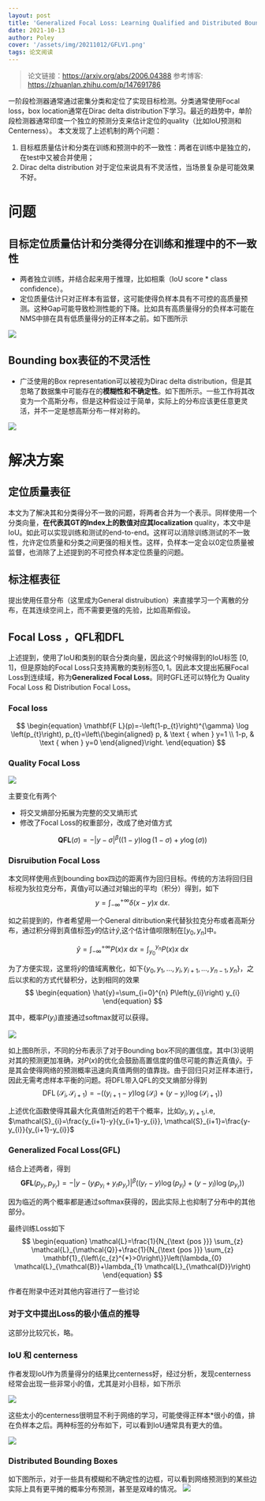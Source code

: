 ```yaml
---
layout: post
title: 'Generalized Focal Loss: Learning Qualified and Distributed Bounding Boxes for Dense Object Detection'
date: 2021-10-13
author: Poley
cover: '/assets/img/20211012/GFLV1.png'
tags: 论文阅读
---
```


> 论文链接：https://arxiv.org/abs/2006.04388
> 参考博客: https://zhuanlan.zhihu.com/p/147691786

 一阶段检测器通常通过密集分类和定位了实现目标检测。分类通常使用Focal loss，box location通常在Dirac delta distribution下学习。最近的趋势中，单阶段检测器通常印度一个独立的预测分支来估计定位的quality（比如IoU预测和Centerness）。 本文发现了上述机制的两个问题：

1. 目标框质量估计和分类在训练和预测中的不一致性：两者在训练中是独立的，在test中又被合并使用；
2. Dirac delta distribution 对于定位来说具有不灵活性，当场景复杂是可能效果不好。


# 问题

## 目标定位质量估计和分类得分在训练和推理中的不一致性

+ 两者独立训练，并结合起来用于推理，比如相乘（IoU score * class confidence）。
+ 定位质量估计只对正样本有监督，这可能使得负样本具有不可控的高质量预测。这种Gap可能导致检测性能的下降。比如具有高质量得分的负样本可能在NMS中排在具有低质量得分的正样本之前。如下图所示

![](/assets/img/20211012/GFLV1F2.png)

## Bounding box表征的不灵活性
 + 广泛使用的Box representation可以被视为Dirac delta distribution，但是其忽略了数据集中可能存在的**模糊性和不确定性**。如下图所示。一些工作将其改变为一个高斯分布，但是这种假设过于简单，实际上的分布应该更任意更灵活，并不一定是想高斯分布一样对称的。

![](/assets/img/20211012/GFLV1F3.png)

# 解决方案

## 定位质量表征

本文为了解决其和分类得分不一致的问题，将两者合并为一个表示。同样使用一个分类向量，**在代表其GT的Index上的数值对应其localization** quality，本文中是IoU。如此可以实现训练和测试的end-to-end。这样可以消除训练测试的不一致性，允许定位质量和分类之间更强的相关性。这样，负样本一定会以0定位质量被监督，也消除了上述提到的不可控负样本定位质量的问题。

## 标注框表征

提出使用任意分布（这里成为General distruibution）来直接学习一个离散的分布，在其连续空间上，而不需要更强的先验，比如高斯假设。

## Focal Loss ，QFL和DFL

上述提到，使用了IoU和类别的联合分类向量，因此这个时候得到的IoU标签 $[0,1]$，但是原始的Focal Loss只支持离散的类别标签${0,1}$。因此本文提出拓展Focal Loss到连续域，称为**Generalized Focal Loss**。同时GFL还可以特化为 Quality Focal Loss 和 Distribution Focal Loss。

### Focal loss
$$
\begin{equation}
\mathbf{F L}(p)=-\left(1-p_{t}\right)^{\gamma} \log \left(p_{t}\right), p_{t}=\left\{\begin{aligned}
p, & \text { when } y=1 \\
1-p, & \text { when } y=0
\end{aligned}\right.
\end{equation}
$$

### Quality Focal Loss

![](/assets/img/20211012/GFLV1F4.png)

主要变化有两个
+ 将交叉熵部分拓展为完整的交叉熵形式
+ 修改了Focal Loss的权重部分，改成了绝对值方式
  
$$
\begin{equation}
\mathbf{Q F L}(\sigma)=-|y-\sigma|^{\beta}((1-y) \log (1-\sigma)+y \log (\sigma))
\end{equation}
$$

### Disruibution Focal Loss
本文同样使用点到bounding box四边的距离作为回归目标。传统的方法将回归目标视为狄拉克分布，真值y可以通过对输出的平均（积分）得到，如下
$$
\begin{equation}
y=\int_{-\infty}^{+\infty} \delta(x-y) x \mathrm{~d} x .
\end{equation}
$$

如之前提到的，作者希望用一个General ditribution来代替狄拉克分布或者高斯分布，通过积分得到真值标签$y$的估计$\hat{y}$,这个估计值呗限制在$[y_0,y_n]$中。

$$
\begin{equation}
\hat{y}=\int_{-\infty}^{+\infty} P(x) x \mathrm{~d} x=\int_{y_{0}}^{y_{n}} P(x) x \mathrm{~d} x
\end{equation}
$$

为了方便实现，这里将$\hat{y}$的值域离散化，如下$\left\{y_{0}, y_{1}, \ldots, y_{i}, y_{i+1}, \ldots, y_{n-1}, y_{n}\right\}$，之后以求和的方式代替积分，达到相同的效果
$$
\begin{equation}
\hat{y}=\sum_{i=0}^{n} P\left(y_{i}\right) y_{i}
\end{equation}
$$

其中，概率$P(y_i)$直接通过softmax就可以获得。

![](/assets/img/20211012/GFLV1F5.png)

如上图B所示，不同的分布表示了对于Bounding box不同的置信度。其中(3)说明对其的预测更加准确，对$P(x)$的优化会鼓励高置信度的值尽可能的靠近真值$\hat{y}$。于是其会使得网络的预测概率迅速向真值两侧的值靠拢。由于回归只对正样本进行，因此无需考虑样本平衡的问题。将DFL带入QFL的交叉熵部分得到
$$
\begin{equation}
\operatorname{DFL}\left(\mathcal{S}_{i}, \mathcal{S}_{i+1}\right)=-\left(\left(y_{i+1}-y\right) \log \left(\mathcal{S}_{i}\right)+\left(y-y_{i}\right) \log \left(\mathcal{S}_{i+1}\right)\right)
\end{equation}
$$

上述优化函数使得其最大化真值附近的若干个概率，比如$y_i,y_{i+1}$,i.e, $\mathcal{S}_{i}=\frac{y_{i+1}-y}{y_{i+1}-y_{i}}, \mathcal{S}_{i+1}=\frac{y-y_{i}}{y_{i+1}-y_{i}}$

### Generalized Focal Loss(GFL)

结合上述两者，得到
$$
\begin{equation}
\mathbf{G F L}\left(p_{y_{l}}, p_{y_{r}}\right)=-\left|y-\left(y_{l} p_{y_{l}}+y_{r} p_{y_{r}}\right)\right|^{\beta}\left(\left(y_{r}-y\right) \log \left(p_{y_{l}}\right)+\left(y-y_{l}\right) \log \left(p_{y_{r}}\right)\right)
\end{equation}
$$

因为临近的两个概率都是通过softmax获得的，因此实际上也抑制了分布中的其他部分。

最终训练Loss如下 
$$
\begin{equation}
\mathcal{L}=\frac{1}{N_{\text {pos }}} \sum_{z} \mathcal{L}_{\mathcal{Q}}+\frac{1}{N_{\text {pos }}} \sum_{z} \mathbf{1}_{\left\{c_{z}^{*}>0\right\}}\left(\lambda_{0} \mathcal{L}_{\mathcal{B}}+\lambda_{1} \mathcal{L}_{\mathcal{D}}\right)
\end{equation}
$$

作者在附录中还对其他内容进行了一些讨论

### 对于文中提出Loss的极小值点的推导

这部分比较冗长，略。
### IoU 和 centerness
作者发现IoU作为质量得分的结果比centerness好，经过分析，发现centerness 经常会出现一些非常小的值，尤其是对小目标，如下所示

![](/assets/img/20211012/GFLV1F11.png)

这些太小的centerness很明显不利于网络的学习，可能使得正样本*很小的值，排在负样本之后。两种标签的分布如下，可以看到IoU通常具有更大的值。

![](/assets/img/20211012/GFLV1F12.png)

### Distributed Bounding Boxes

如下图所示，对于一些具有模糊和不确定性的边框，可以看到网络预测到的某些边实际上具有更平摊的概率分布预测，甚至是双峰的情况。
![](/assets/img/20211012/GFLV1F13.png)